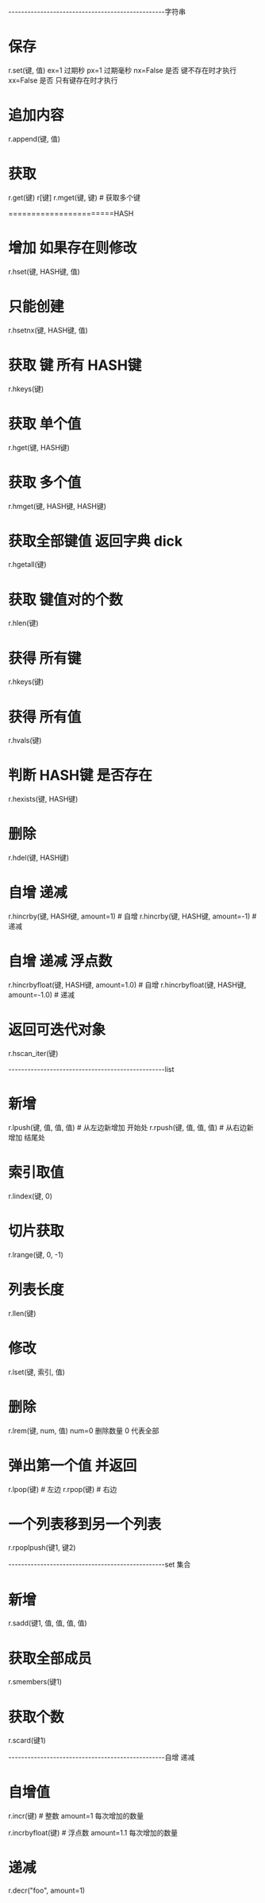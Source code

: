 -------------------------------------------------字符串
# 保存
r.set(键, 值)
    ex=1 过期秒
    px=1 过期毫秒
    nx=False  是否 键不存在时才执行
    xx=False  是否 只有键存在时才执行

# 追加内容
r.append(键, 值)

# 获取
r.get(键)
r[键]
r.mget(键, 键)  # 获取多个键


=======================HASH
# 增加 如果存在则修改
r.hset(键, HASH键, 值)

# 只能创建
r.hsetnx(键, HASH键, 值)

# 获取 键 所有 HASH键
r.hkeys(键)

# 获取 单个值
r.hget(键, HASH键)

# 获取 多个值
r.hmget(键, HASH键, HASH键)

# 获取全部键值 返回字典 dick
r.hgetall(键)

# 获取 键值对的个数
r.hlen(键)

# 获得 所有键
r.hkeys(键)

# 获得 所有值
r.hvals(键)

# 判断 HASH键 是否存在
r.hexists(键, HASH键)

# 删除
r.hdel(键, HASH键)

# 自增 递减
r.hincrby(键, HASH键, amount=1)  # 自增
r.hincrby(键, HASH键, amount=-1)  # 递减

# 自增 递减 浮点数
r.hincrbyfloat(键, HASH键, amount=1.0)  # 自增
r.hincrbyfloat(键, HASH键, amount=-1.0)  # 递减

# 返回可迭代对象
r.hscan_iter(键)

-------------------------------------------------list
# 新增
r.lpush(键, 值, 值, 值)  # 从左边新增加 开始处
r.rpush(键, 值, 值, 值) # 从右边新增加 结尾处

# 索引取值
r.lindex(键, 0)

# 切片获取
r.lrange(键, 0, -1)

# 列表长度
r.llen(键)

# 修改
r.lset(键, 索引, 值)

# 删除
r.lrem(键, num, 值)
    num=0  删除数量 0 代表全部

# 弹出第一个值 并返回
r.lpop(键)  # 左边
r.rpop(键)  # 右边

# 一个列表移到另一个列表
r.rpoplpush(键1, 键2)


-------------------------------------------------set 集合
# 新增
r.sadd(键1, 值, 值, 值, 值)

# 获取全部成员
r.smembers(键1)

# 获取个数
r.scard(键1)

-------------------------------------------------自增 递减
# 自增值
r.incr(键)  # 整数
    amount=1  每次增加的数量

r.incrbyfloat(键)  # 浮点数
    amount=1.1  每次增加的数量

# 递减
r.decr("foo", amount=1)
